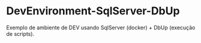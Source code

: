# DevEnvironment-SqlServer-DbUp
Exemplo de ambiente de DEV usando SqlServer (docker) + DbUp (execução de scripts). 
